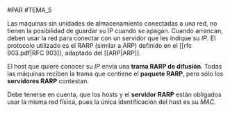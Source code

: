 #PAR #TEMA_5 

Las máquinas sin unidades de almacenamiento conectadas a una red, no tienen la posibilidad de guardar su IP cuando se apagan. Cuando arrancan, deben usar la red para conectar con un servidor que les indique su *IP*. El protocolo utilizado es el RARP (similar a ARP) definido en el [[rfc 903.pdf|RFC 903]], adaptado del [[ARP|ARP]].

El host que quiere conocer su *IP* envía una **trama RARP de difusión**. Todas las máquinas reciben la trama que contiene el **paquete RARP**, pero sólo los **servidores RARP** contestan.

Debe tenerse en cuenta, que los hosts y el **servidor RARP** están obligados usar la misma red física, pues la única identificación del host es su *MAC*.